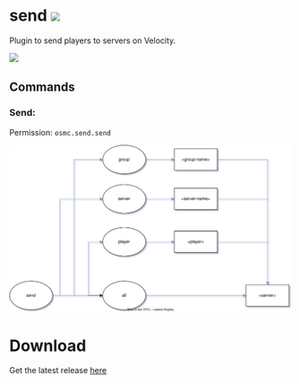 # send <a href="https://discord.gg/KfmcRzv6Gh"><img src="https://img.shields.io/discord/840618521611337759?color=pink&label=Discord&logo=discord&logoColor=pink&style=for-the-badge"></a>
Plugin to send players to servers on Velocity.

<a href="https://bstats.org/plugin/velocity/send/11345"><img src="https://img.shields.io/bstats/servers/11345?color=green&style=for-the-badge"></a>

## Commands

### Send:
Permission: `osmc.send.send` 

<img src="docs/send.svg">

# Download
Get the latest release <a href="https://github.com/OskarsMC-Plugins/send/releases">here</a>
